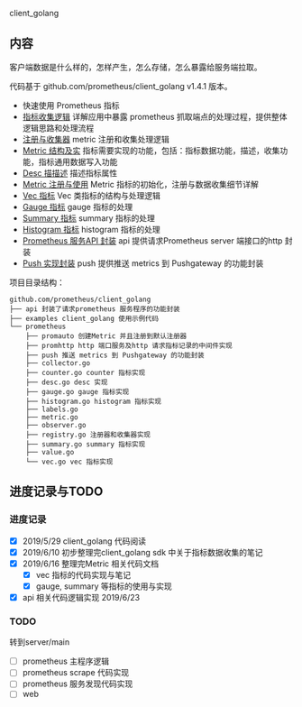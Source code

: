 <!-- ---
title: client_golang
date: 2019-05-17 00:51:33
category: src, prometheus, client
--- -->

client_golang

## 内容

客户端数据是什么样的，怎样产生，怎么存储，怎么暴露给服务端拉取。

代码基于 github.com/prometheus/client_golang  v1.4.1 版本。

- 快速使用 Prometheus 指标
- [指标收集逻辑](prometheus/client/http_handler.md) 详解应用中暴露 prometheus 抓取端点的处理过程，提供整体逻辑思路和处理流程
- [注册与收集器](prometheus/client/registry.md) metric 注册和收集处理逻辑
- [Metric 结构及实](prometheus/client/metric.md) 指标需要实现的功能，包括：指标数据功能，描述，收集功能，指标通用数据写入功能
- [Desc 描描述](prometheus/client/desc.md) 描述指标属性
- [Metric 注册与使用](prometheus/client/metric_register.md) Metric 指标的初始化，注册与数据收集细节详解
- [Vec 指标](prometheus/client/vec.md) Vec 类指标的结构与处理逻辑
- [Gauge 指标](prometheus/client/metric_gauge.md) gauge 指标的处理
- [Summary 指标](prometheus/client/metric_summary.md) summary 指标的处理
- [Histogram 指标](prometheus/client/metric_histogram.md) histogram 指标的处理
- [Prometheus 服务API 封装](prometheus/client/api.md) api 提供请求Prometheus server 端接口的http 封装
- [Push 实现封装](prometheus/client/push.md) push 提供推送 metrics 到 Pushgateway 的功能封装

项目目录结构：

```
github.com/prometheus/client_golang
├── api 封装了请求prometheus 服务程序的功能封装
├── examples client_golang 使用示例代码
└── prometheus 
    ├── promauto 创建Metric 并且注册到默认注册器
    ├── promhttp http 端口服务及http 请求指标记录的中间件实现
    ├── push 推送 metrics 到 Pushgateway 的功能封装
    ├── collector.go 
    ├── counter.go counter 指标实现
    ├── desc.go desc 实现
    ├── gauge.go gauge 指标实现
    ├── histogram.go histogram 指标实现
    ├── labels.go
    ├── metric.go
    ├── observer.go
    ├── registry.go 注册器和收集器实现
    ├── summary.go summary 指标实现
    ├── value.go
    └── vec.go vec 指标实现
```

## 进度记录与TODO

### 进度记录

- [x] 2019/5/29 client_golang 代码阅读
- [x] 2019/6/10 初步整理完client_golang sdk 中关于指标数据收集的笔记
- [x] 2019/6/16 整理完Metric 相关代码文档
  - [x] vec 指标的代码实现与笔记
  - [x] gauge, summary 等指标的使用与实现
- [x] api 相关代码逻辑实现 2019/6/23

### TODO

转到server/main

- [ ] prometheus 主程序逻辑
- [ ] prometheus scrape 代码实现
- [ ] prometheus 服务发现代码实现
- [ ] web
